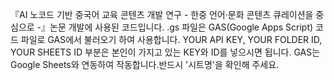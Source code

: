 『AI 노코드 기반 중국어 교육 콘텐츠 개발 연구 - 한중 언어·문화 콘텐츠 큐레이션을 중심으로 -』논문 개발에 사용된 코드입니다. 
.gs 파일은 GAS(Google Apps Script) 코드 파일로 GAS에서 불러오기 하여 사용합니다. 
YOUR API KEY, YOUR FOLDER ID, YOUR SHEETS ID 부분은 본인이 가지고 있는 KEY와 ID를 넣으시면 됩니다. 
GAS는 Google Sheets와 연동하여 작동합니다.반드시 '시트명'을 확인해 주세요. 
